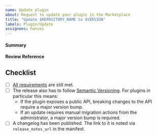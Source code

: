 ```yaml
---
name: Update plugin
about: Request to update your plugin in the Marketplace
title: "Update $REPOSITORY_NAME to $VERSION"
labels: Plugin/Update
assignees: hanzei
---
```


<!--
Thank you very for continuing to develop and maintain your plugin. It will go through a review process to make sure all requirements are still met since the last release.
-->

#### Summary
<!--
Are there any notable changes since the last release?
-->

#### Review Reference
<!--
Please link to an open source repository and release that should be used for review. As Mattermost code reviews and builds all plugins itself when listing in the Marketplace, the link cannot point at an already built plugin.
-->

## Checklist

- [ ] [All requirements](https://developers.mattermost.com/extend/plugins/community-plugin-marketplace/#requirements-for-adding-community-plugin-to-the-marketplace) are still met.
- [ ] The release also has to follow [Semantic Versioning](https://semver.org/). For plugins in particular this means:
  - If the plugin exposes a public API, breaking changes to the API require a major version bump.
  - If an update requires manual migration actions from the administrator, a major version bump is required.
- [ ] A changelog has been published. The link to it is noted via `release_notes_url` in the manifest.
